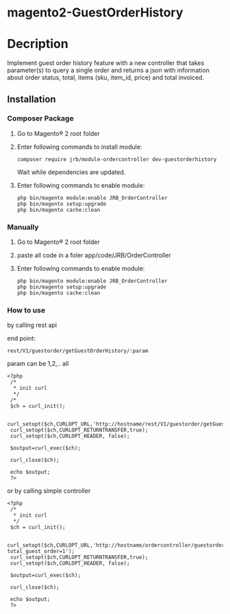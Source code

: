 # magento2-GuestOrderHistory

# Decription

Implement guest order history feature with a new controller that takes parameter(s) to query a single order and returns a json with information about order status, total, items (sku, item_id, price) and total invoiced.

## Installation

### Composer Package

1. Go to Magento® 2 root folder

2. Enter following commands to install module:

   ```
   composer require jrb/module-ordercontroller dev-guestorderhistory
   ```

   Wait while dependencies are updated.

3. Enter following commands to enable module:

   ```
   php bin/magento module:enable JRB_OrderController
   php bin/magento setup:upgrade
   php bin/magento cache:clean
   ```
   
### Manually

1. Go to Magento® 2 root folder

2. paste all code in a foler app/code/JRB/OrderController

3. Enter following commands to enable module:

   ```
   php bin/magento module:enable JRB_OrderController
   php bin/magento setup:upgrade
   php bin/magento cache:clean
   ```
   

### How to use
   
   by calling rest api
   
   end point:
   ```
   rest/V1/guestorder/getGuestOrderHistory/:param
   ```
   
   param can be 1,2,.. all
   
   ```
   <?php
	/*
	 * init curl
	 */
	/*
	$ch = curl_init();
	 
	curl_setopt($ch,CURLOPT_URL,'http://hostname/rest/V1/guestorder/getGuestOrderHistory/1');
	curl_setopt($ch,CURLOPT_RETURNTRANSFER,true);
	curl_setopt($ch,CURLOPT_HEADER, false); 

	$output=curl_exec($ch);

	curl_close($ch);

	echo $output;
	?>
   ```
   
   or by calling simple controller
   
   ```
   <?php
	/*
	 * init curl
	 */
	$ch = curl_init();  
	 
	curl_setopt($ch,CURLOPT_URL,'http://hostname/ordercontroller/guestorderhistory?total_guest_order=1');
	curl_setopt($ch,CURLOPT_RETURNTRANSFER,true);
	curl_setopt($ch,CURLOPT_HEADER, false); 

	$output=curl_exec($ch);

	curl_close($ch);

	echo $output;
	?>
   ```